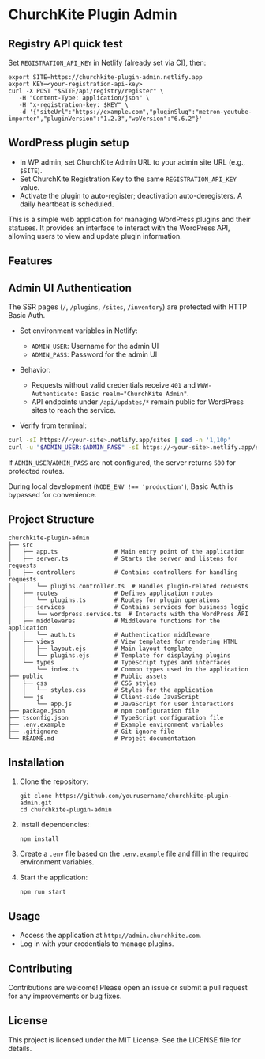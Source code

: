# ChurchKite Plugin Admin
## Registry API quick test

Set `REGISTRATION_API_KEY` in Netlify (already set via CI), then:

```
export SITE=https://churchkite-plugin-admin.netlify.app
export KEY=<your-registration-api-key>
curl -X POST "$SITE/api/registry/register" \
   -H "Content-Type: application/json" \
   -H "x-registration-key: $KEY" \
   -d '{"siteUrl":"https://example.com","pluginSlug":"metron-youtube-importer","pluginVersion":"1.2.3","wpVersion":"6.6.2"}'

```

## WordPress plugin setup

- In WP admin, set ChurchKite Admin URL to your admin site URL (e.g., `$SITE`).
- Set ChurchKite Registration Key to the same `REGISTRATION_API_KEY` value.
- Activate the plugin to auto-register; deactivation auto-deregisters. A daily heartbeat is scheduled.

This is a simple web application for managing WordPress plugins and their statuses. It provides an interface to interact with the WordPress API, allowing users to view and update plugin information.

## Features


## Admin UI Authentication

The SSR pages (`/`, `/plugins`, `/sites`, `/inventory`) are protected with HTTP Basic Auth.

- Set environment variables in Netlify:
   - `ADMIN_USER`: Username for the admin UI
   - `ADMIN_PASS`: Password for the admin UI

- Behavior:
   - Requests without valid credentials receive `401` and `WWW-Authenticate: Basic realm="ChurchKite Admin"`.
   - API endpoints under `/api/updates/*` remain public for WordPress sites to reach the service.

- Verify from terminal:

```bash
curl -sI https://<your-site>.netlify.app/sites | sed -n '1,10p'
curl -u "$ADMIN_USER:$ADMIN_PASS" -sI https://<your-site>.netlify.app/sites | sed -n '1,10p'
```

If `ADMIN_USER`/`ADMIN_PASS` are not configured, the server returns `500` for protected routes.

During local development (`NODE_ENV !== 'production'`), Basic Auth is bypassed for convenience.
## Project Structure

```
churchkite-plugin-admin
├── src
│   ├── app.ts                # Main entry point of the application
│   ├── server.ts             # Starts the server and listens for requests
│   ├── controllers           # Contains controllers for handling requests
│   │   └── plugins.controller.ts  # Handles plugin-related requests
│   ├── routes                # Defines application routes
│   │   └── plugins.ts        # Routes for plugin operations
│   ├── services              # Contains services for business logic
│   │   └── wordpress.service.ts  # Interacts with the WordPress API
│   ├── middlewares           # Middleware functions for the application
│   │   └── auth.ts           # Authentication middleware
│   ├── views                 # View templates for rendering HTML
│   │   ├── layout.ejs        # Main layout template
│   │   └── plugins.ejs       # Template for displaying plugins
│   └── types                 # TypeScript types and interfaces
│       └── index.ts          # Common types used in the application
├── public                    # Public assets
│   ├── css                   # CSS styles
│   │   └── styles.css        # Styles for the application
│   └── js                    # Client-side JavaScript
│       └── app.js            # JavaScript for user interactions
├── package.json              # npm configuration file
├── tsconfig.json             # TypeScript configuration file
├── .env.example              # Example environment variables
├── .gitignore                # Git ignore file
└── README.md                 # Project documentation
```

## Installation

1. Clone the repository:
   ```
   git clone https://github.com/yourusername/churchkite-plugin-admin.git
   cd churchkite-plugin-admin
   ```

2. Install dependencies:
   ```
   npm install
   ```

3. Create a `.env` file based on the `.env.example` file and fill in the required environment variables.

4. Start the application:
   ```
   npm run start
   ```

## Usage

- Access the application at `http://admin.churchkite.com`.
- Log in with your credentials to manage plugins.

## Contributing

Contributions are welcome! Please open an issue or submit a pull request for any improvements or bug fixes.

## License

This project is licensed under the MIT License. See the LICENSE file for details.